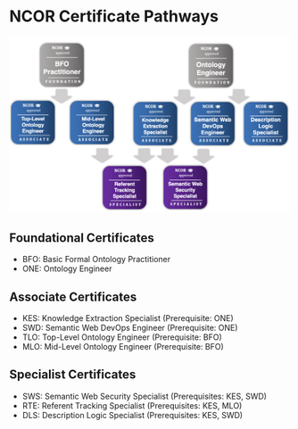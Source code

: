 # NCOR Certificate Pathways

![NCOR Pathways](assets/ncor-pathways.png)

<div>
    <h2>Foundational Certificates</h2>
    <ul>
        <li>BFO: Basic Formal Ontology Practitioner</li>
        <li>ONE: Ontology Engineer</li>
    </ul>
    <h2>Associate Certificates</h2>
    <ul>
        <li>KES: Knowledge Extraction Specialist (Prerequisite: ONE)</li>
        <li>SWD: Semantic Web DevOps Engineer (Prerequisite: ONE)</li>
        <li>TLO: Top-Level Ontology Engineer (Prerequisite: BFO)</li>
        <li>MLO: Mid-Level Ontology Engineer (Prerequisite: BFO)</li>
    </ul>
    <h2>Specialist Certificates</h2>
    <ul>
        <li>SWS: Semantic Web Security Specialist (Prerequisites: KES, SWD)</li>
        <li>RTE: Referent Tracking Specialist (Prerequisites: KES, MLO)</li>
        <li>DLS: Description Logic Specialist (Prerequisites: KES, SWD)</li>
    </ul>
</div>